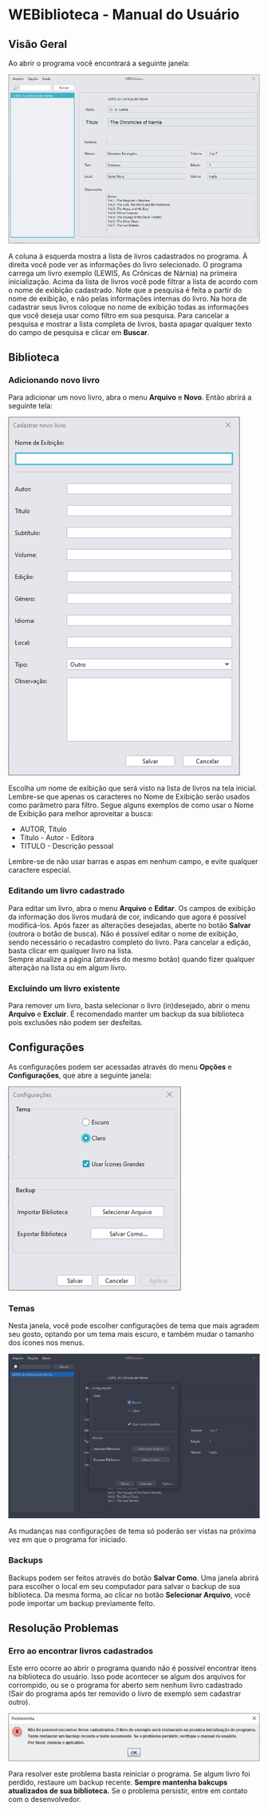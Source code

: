 # WEBiblioteca - Manual do Usuário

## Visão Geral

Ao abrir o programa você encontrará a seguinte janela:

![Main Window Image](https://github.com/Treorai/Webiblioteca/blob/main/User%20Manual/01title.png?raw=true)

A coluna à esquerda mostra a lista de livros cadastrados no programa. À direita você pode ver as informações do livro selecionado.
O programa carrega um livro exemplo (LEWIS, As Crônicas de Nárnia) na primeira inicialização.
Acima da lista de livros você pode filtrar a lista de acordo com o nome de exibição cadastrado. Note que a pesquisa é feita a partir do nome de exibição, e não pelas informações internas do livro. Na hora de cadastrar seus livros coloque no nome de exibição todas as informações que você deseja usar como filtro em sua pesquisa. Para cancelar a pesquisa e mostrar a lista completa de livros, basta apagar qualquer texto do campo de pesquisa e clicar em **Buscar**.

## Biblioteca

### Adicionando novo livro

Para adicionar um novo livro, abra o menu **Arquivo** e **Novo**. Então abrirá a seguinte tela:

![New Book Image](https://github.com/Treorai/Webiblioteca/blob/main/User%20Manual/02addnew.png?raw=true)

Escolha um nome de exibição que será visto na lista de livros na tela inicial. Lembre-se que apenas os caracteres no Nome de Exibição serão usados como parâmetro para filtro.
Segue alguns exemplos de como usar o Nome de Exibição para melhor aproveitar a busca:  
*   AUTOR, Título
*   Título - Autor - Editora
*   TITULO - Descrição pessoal

  
Lembre-se de não usar barras e aspas em nenhum campo, e evite qualquer caractere especial.

### Editando um livro cadastrado

Para editar um livro, abra o menu **Arquivo** e **Editar**. Os campos de exibição da informação dos livros mudará de cor, indicando que agora é possível modificá-los. Após fazer as alterações desejadas, aberte no botão **Salvar** (outrora o botão de busca). Não é possível editar o nome de exibição, sendo necessário o recadastro completo do livro. Para cancelar a edição, basta clicar em qualquer livro na lista.  
Sempre atualize a página (através do mesmo botão) quando fizer qualquer alteração na lista ou em algum livro.

### Excluindo um livro existente

Para remover um livro, basta selecionar o livro (in)desejado, abrir o menu **Arquivo** e **Excluir**. É recomendado manter um backup da sua biblioteca pois exclusões não podem ser desfeitas.

## Configurações

As configurações podem ser acessadas através do menu **Opções** e **Configurações**, que abre a seguinte janela:

![Config Window Image](https://github.com/Treorai/Webiblioteca/blob/main/User%20Manual/03config.png?raw=true)

### Temas

Nesta janela, você pode escolher configurações de tema que mais agradem seu gosto, optando por um tema mais escuro, e também mudar o tamanho dos ícones nos menus.

![Dark Theme Window Image](https://github.com/Treorai/Webiblioteca/blob/main/User%20Manual/04darktheme.png?raw=true)

As mudanças nas configurações de tema só poderão ser vistas na próxima vez em que o programa for iniciado.

### Backups

Backups podem ser feitos através do botão **Salvar Como**. Uma janela abrirá para escolher o local em seu computador para salvar o backup de sua biblioteca. Da mesma forma, ao clicar no botão **Selecionar Arquivo**, você pode importar um backup previamente feito.

## Resolução Problemas

### Erro ao encontrar livros cadastrados

Este erro ocorre ao abrir o programa quando não é possível encontrar itens na biblioteca do usuário. Isso pode acontecer se algum dos arquivos for corrompido, ou se o programa for aberto sem nenhum livro cadastrado (Sair do programa após ter removido o livro de exemplo sem cadastrar outro).

![Error Dialog Image](https://github.com/Treorai/Webiblioteca/blob/main/User%20Manual/05initerr.png?raw=true)

Para resolver este problema basta reiniciar o programa. Se algum livro foi perdido, restaure um backup recente. **Sempre mantenha bakcups atualizados de sua biblioteca.** Se o problema persistir, entre em contato com o desenvolvedor.
